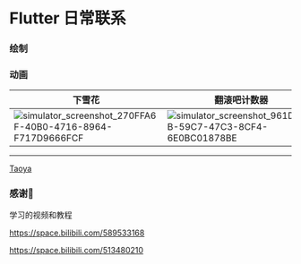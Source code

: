 

# Flutter 日常联系



### 绘制





### 动画

| 下雪花                                                       | 翻滚吧计数器                                                 | 弹压效果                                                     | 呼吸                                                         |
| ------------------------------------------------------------ | ------------------------------------------------------------ | ------------------------------------------------------------ | ------------------------------------------------------------ |
| ![simulator_screenshot_270FFA6F-40B0-4716-8964-F717D9666FCF](http://alicdn.taoya.art/img/20201202152059.png) | ![simulator_screenshot_961D06DB-59C7-47C3-8CF4-6E0BC01878BE](http://alicdn.taoya.art/img/20201202152251.png) | ![simulator_screenshot_11B4E12C-EB4F-4608-A36C-4FFBDDD05166](http://alicdn.taoya.art/img/20201202152330.png) | ![simulator_screenshot_23B1DB67-4C77-4A27-91E0-74C72795D054](http://alicdn.taoya.art/img/20201202152404.png) |





---



[Taoya](http://www.taoya.art)

### 感谢🙏

学习的视频和教程

https://space.bilibili.com/589533168

https://space.bilibili.com/513480210